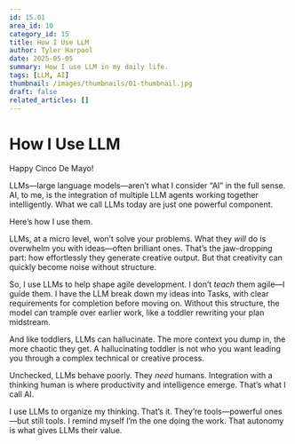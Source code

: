 ```yaml
---
id: 15.01
area_id: 10
category_id: 15
title: How I Use LLM
author: Tyler Harpool
date: 2025-05-05
summary: How I use LLM in my daily life.
tags: [LLM, AI]
thumbnail: /images/thumbnails/01-thumbnail.jpg
draft: false
related_articles: []
---
```


# How I Use LLM

Happy Cinco De Mayo!

LLMs—large language models—aren’t what I consider “AI” in the full sense. AI, to me, is the integration of multiple LLM agents working together intelligently. What we call LLMs today are just one powerful component.

Here’s how I use them.

LLMs, at a micro level, won’t solve your problems. What they *will* do is overwhelm you with ideas—often brilliant ones. That’s the jaw-dropping part: how effortlessly they generate creative output. But that creativity can quickly become noise without structure.

So, I use LLMs to help shape agile development. I don’t *teach* them agile—I guide them. I have the LLM break down my ideas into Tasks, with clear requirements for completion before moving on. Without this structure, the model can trample over earlier work, like a toddler rewriting your plan midstream.

And like toddlers, LLMs can hallucinate. The more context you dump in, the more chaotic they get. A hallucinating toddler is not who you want leading you through a complex technical or creative process.

Unchecked, LLMs behave poorly. They *need* humans. Integration with a thinking human is where productivity and intelligence emerge. That’s what I call AI.

I use LLMs to organize my thinking. That’s it. They’re tools—powerful ones—but still tools. I remind myself I’m the one doing the work. That autonomy is what gives LLMs their value.